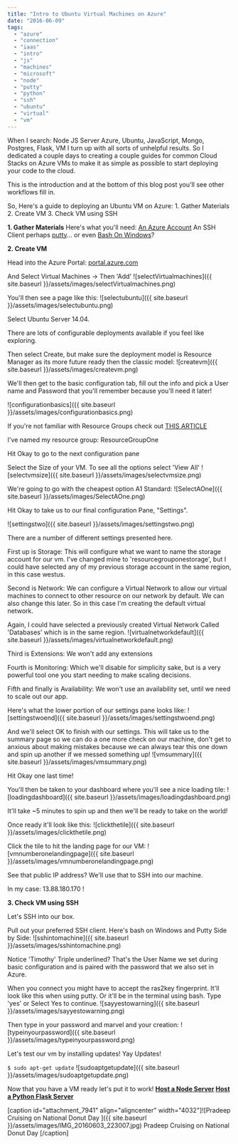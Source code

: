 ```yaml
---
title: "Intro to Ubuntu Virtual Machines on Azure"
date: "2016-06-09"
tags: 
  - "azure"
  - "connection"
  - "iaas"
  - "intro"
  - "js"
  - "machines"
  - "microsoft"
  - "node"
  - "putty"
  - "python"
  - "ssh"
  - "ubuntu"
  - "virtual"
  - "vm"
---
```


When I search: Node JS Server Azure, Ubuntu, JavaScript, Mongo, Postgres, Flask, VM I turn up with all sorts of unhelpful results. So I dedicated a couple days to creating a couple guides for common Cloud Stacks on Azure VMs to make it as simple as possible to start deploying your code to the cloud.

This is the introduction and at the bottom of this blog post you'll see other workflows fill in.

So, Here's a guide to deploying an Ubuntu VM on Azure: 1. Gather Materials 2. Create VM 3. Check VM using SSH

**1\. Gather Materials** Here's what you'll need: [An Azure Account](https://azure.microsoft.com/en-us/free/?b=16.18) An SSH Client perhaps [putty](http://www.putty.org/)... or even [Bash On Windows](http://www.howtogeek.com/249966/how-to-install-and-use-the-linux-bash-shell-on-windows-10/)?

**2\. Create VM**

Head into the Azure Portal: [portal.azure.com](http://portal.azure.com/)

And Select Virtual Machines -> Then 'Add' ![selectVirtualmachines]({{ site.baseurl }}/assets/images/selectVirtualmachines.png)

You'll then see a page like this: ![selectubuntu]({{ site.baseurl }}/assets/images/selectubuntu.png)

Select Ubuntu Server 14.04.

There are lots of configurable deployments available if you feel like exploring.

Then select Create, but make sure the deployment model is Resource Manager as its more future ready then the classic model: ![createvm]({{ site.baseurl }}/assets/images/createvm.png)

We'll then get to the basic configuration tab, fill out the info and pick a User name and Password that you'll remember because you'll need it later!

![configurationbasics]({{ site.baseurl }}/assets/images/configurationbasics.png)

If you're not familiar with Resource Groups check out [THIS ARTICLE](https://azure.microsoft.com/en-us/documentation/articles/resource-group-portal/#manage-resource-group)

I've named my resource group: ResourceGroupOne

Hit Okay to go to the next configuration pane

Select the Size of your VM. To see all the options select 'View All' ![selectvmsize]({{ site.baseurl }}/assets/images/selectvmsize.png)

We're going to go with the cheapest option A1 Standard: ![SelectAOne]({{ site.baseurl }}/assets/images/SelectAOne.png)

Hit Okay to take us to our final configuration Pane, "Settings".

![settingstwo]({{ site.baseurl }}/assets/images/settingstwo.png)

There are a number of different settings presented here.

First up is Storage: This will configure what we want to name the storage account for our vm. I've changed mine to 'resourcegrouponestorage', but I could have selected any of my previous storage account in the same region, in this case westus.

Second is Network: We can configure a Virtual Network to allow our virtual machines to connect to other resource on our network by default. We can also change this later. So in this case I'm creating the default virtual network.

Again, I could have selected a previously created Virtual Network Called 'Databases' which is in the same region. ![virtualnetworkdefault]({{ site.baseurl }}/assets/images/virtualnetworkdefault.png)

Third is Extensions: We won't add any extensions

Fourth is Monitoring: Which we'll disable for simplicity sake, but is a very powerful tool one you start needing to make scaling decisions.

Fifth and finally is Availability: We won't use an availability set, until we need to scale out our app.

Here's what the lower portion of our settings pane looks like: ![settingstwoend]({{ site.baseurl }}/assets/images/settingstwoend.png)

And we'll select OK to finish with our settings. This will take us to the summary page so we can do a one more check on our machine, don't get to anxious about making mistakes because we can always tear this one down and spin up another if we messed something up! ![vmsummary]({{ site.baseurl }}/assets/images/vmsummary.png)

Hit Okay one last time!

You'll then be taken to your dashboard where you'll see a nice loading tile: ![loadingdashboard]({{ site.baseurl }}/assets/images/loadingdashboard.png)

It'll take ~5 minutes to spin up and then we'll be ready to take on the world!

Once ready it'll look like this: ![clickthetile]({{ site.baseurl }}/assets/images/clickthetile.png)

Click the tile to hit the landing page for our VM: ![vmnumberonelandingpage]({{ site.baseurl }}/assets/images/vmnumberonelandingpage.png)

See that public IP address? We'll use that to SSH into our machine.

In my case: 13.88.180.170 !

**3\. Check VM using SSH**

Let's SSH into our box.

Pull out your preferred SSH client. Here's bash on Windows and Putty Side by Side: ![sshintomachine]({{ site.baseurl }}/assets/images/sshintomachine.png)

Notice 'Timothy' Triple underlined? That's the User Name we set during basic configuration and is paired with the password that we also set in Azure.

When you connect you might have to accept the ras2key fingerprint. It'll look like this when using putty. Or it'll be in the terminal using bash. Type 'yes' or Select Yes to continue. ![sayyestowarning]({{ site.baseurl }}/assets/images/sayyestowarning.png)

Then type in your password and marvel and your creation: ![typeinyourpassword]({{ site.baseurl }}/assets/images/typeinyourpassword.png)

Let's test our vm by installing updates! Yay Updates!

`$ sudo apt-get update` ![sudoaptgetupdate]({{ site.baseurl }}/assets/images/sudoaptgetupdate.png)

Now that you have a VM ready let's put it to work! **[Host a Node Server](http://timmyreilly.azurewebsites.net/running-node-and-express-on-ubuntu-vm/) [Host a Python Flask Server](http://timmyreilly.azurewebsites.net/running-flask-on-ubuntu-vm/)**

\[caption id="attachment\_7941" align="aligncenter" width="4032"\]![Pradeep Cruising on National Donut Day ]({{ site.baseurl }}/assets/images/IMG_20160603_223007.jpg) Pradeep Cruising on National Donut Day \[/caption\]

